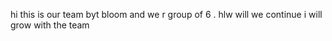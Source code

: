 hi this is our team byt bloom
and we r group of 6
.
hlw 
will we continue
i will grow with the team
